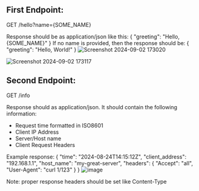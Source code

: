 ## First Endpoint:
GET /hello?name={SOME_NAME}

Response should be as application/json like this:
{
  "greeting": "Hello, {SOME_NAME}"
}
If no name is provided, then the response should be:
{ 
   "greeting": "Hello, World!"
}
![Screenshot 2024-09-02 173020](https://github.com/user-attachments/assets/08436f16-6260-4e46-870b-153b7f593c38)

![Screenshot 2024-09-02 173117](https://github.com/user-attachments/assets/117f8fc3-7f81-463c-9b25-3411518a14c2)


## Second Endpoint:
GET /info

Response should as application/json. It should contain the following information:
- Request time formatted in ISO8601
- Client IP Address
- Server/Host name
- Client Request Headers

Example response:
{
  "time": "2024-08-24T14:15:12Z",
  "client_address": "192.168.1.1",
  "host_name": "my-great-server",
  "headers": {
    "Accept": "all",
    "User-Agent": "curl 1/123"
  }
}
![image](https://github.com/user-attachments/assets/74f2a9d9-d1cf-4319-a888-8ae6149285af)

Note: proper response headers should be set like Content-Type
